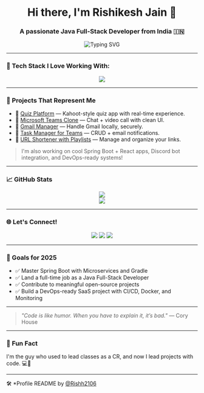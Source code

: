 <h1 align="center">Hi there, I'm Rishikesh Jain 👋</h1>
<h3 align="center">A passionate Java Full-Stack Developer from India 🇮🇳</h3>

<p align="center">
  <img src="https://readme-typing-svg.demolab.com?font=Fira+Code&weight=700&size=22&pause=1000&color=00F7FF&center=true&vCenter=true&width=435&lines=Spring+Boot+Lover+%F0%9F%92%96;React+Fanboy+%F0%9F%92%A1;Open+Source+Explorer+%F0%9F%92%BB;Aspiring+DevOps+Engineer+%F0%9F%94%A7" alt="Typing SVG" />
</p>

---

### 🔧 Tech Stack I Love Working With:

<p align="center">
  <img src="https://skillicons.dev/icons?i=java,spring,react,tailwind,js,html,css,mysql,git,github,vscode" />
</p>

---

### 🚀 Projects That Represent Me

- 🧠 [Quiz Platform](https://github.com/Rishh2106/quiz-platform) — Kahoot-style quiz app with real-time experience.
- 👥 [Microsoft Teams Clone](https://github.com/Rishh2106/teams-clone) — Chat + video call with clean UI.
- 📧 [Gmail Manager](https://github.com/Rishh2106/gmail-manager) — Handle Gmail locally, securely.
- 🧹 [Task Manager for Teams](https://github.com/Rishh2106/task-management-app) — CRUD + email notifications.
- 🔗 [URL Shortener with Playlists](https://github.com/Rishh2106/url-shortener-playlist) — Manage and organize your links.

> I'm also working on cool Spring Boot + React apps, Discord bot integration, and DevOps-ready systems!

---

### 📈 GitHub Stats

<p align="center">
  <img src="https://github-readme-stats.vercel.app/api?username=Rishh2106&show_icons=true&theme=tokyonight&hide_title=true" />
  <br/>
  <img src="https://github-readme-streak-stats.herokuapp.com/?user=Rishh2106&theme=tokyonight" />
</p>

---

### 🌐 Let's Connect!

<p align="center">
  <a href="https://www.linkedin.com/in/rishikesh-jain-924242231/"><img src="https://img.shields.io/badge/LinkedIn-blue?style=for-the-badge&logo=linkedin" /></a>
  <a href="mailto:rishikeshj310@gmail.com"><img src="https://img.shields.io/badge/Gmail-D14836?style=for-the-badge&logo=gmail&logoColor=white" /></a>
  <a href="https://github.com/Rishh2106"><img src="https://img.shields.io/badge/GitHub-100000?style=for-the-badge&logo=github&logoColor=white" /></a>
</p>

---

### 🎯 Goals for 2025

- ✅ Master Spring Boot with Microservices and Gradle
- ✅ Land a full-time job as a Java Full-Stack Developer
- ✅ Contribute to meaningful open-source projects
- ✅ Build a DevOps-ready SaaS project with CI/CD, Docker, and Monitoring

---

> *"Code is like humor. When you have to explain it, it’s bad."* — Cory House

---

### 🧠 Fun Fact

I'm the guy who used to lead classes as a CR, and now I lead projects with code. 💻🚀

---

🛠️ *Profile README by [@Rishh2106](https://github.com/Rishh2106) 
